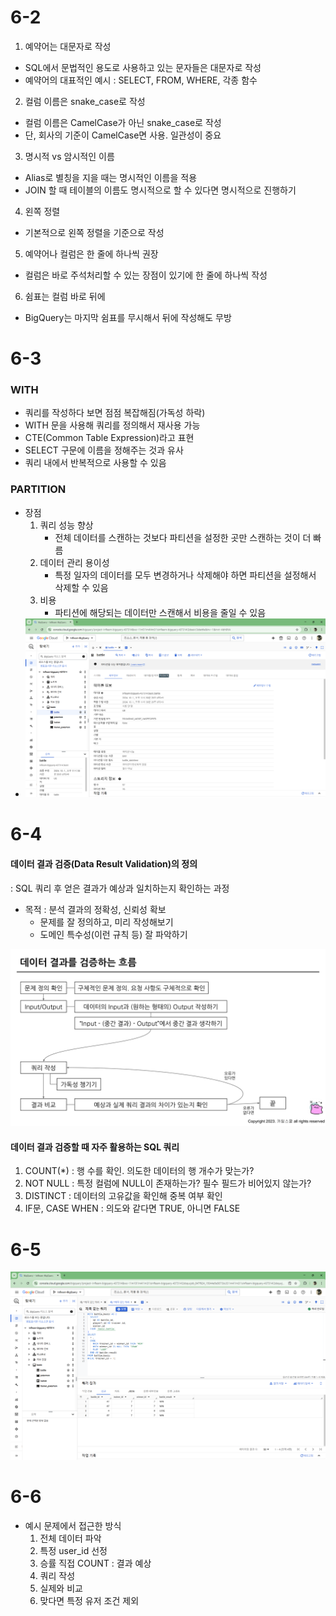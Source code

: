 # 6-2

1. 예약어는 대문자로 작성
- SQL에서 문법적인 용도로 사용하고 있는 문자들은 대문자로 작성
- 예약어의 대표적인 예시 : SELECT, FROM, WHERE, 각종 함수

2. 컬럼 이름은 snake_case로 작성
- 컬럼 이름은 CamelCase가 아닌 snake_case로 작성
- 단, 회사의 기준이 CamelCase면 사용. 일관성이 중요

3. 명시적 vs 암시적인 이름
- Alias로 별칭을 지을 때는 명시적인 이름을 적용
- JOIN 할 때 테이블의 이름도 명시적으로 할 수 있다면 명시적으로 진행하기

4. 왼쪽 정렬
- 기본적으로 왼쪽 정렬을 기준으로 작성

5. 예약어나 컬럼은 한 줄에 하나씩 권장
- 컬럼은 바로 주석처리할 수 있는 장점이 있기에 한 줄에 하나씩 작성

6. 쉼표는 컬럼 바로 뒤에
- BigQuery는 마지막 쉼표를 무시해서 뒤에 작성해도 무방

# 6-3

### WITH
- 쿼리를 작성하다 보면 점점 복잡해짐(가독성 하락)
- WITH 문을 사용해 쿼리를 정의해서 재사용 가능
- CTE(Common Table Expression)라고 표현
- SELECT 구문에 이름을 정해주는 것과 유사
- 쿼리 내에서 반복적으로 사용할 수 있음

### PARTITION
- 장점
    1) 쿼리 성능 향상
        - 전체 데이터를 스캔하는 것보다 파티션을 설정한 곳만 스캔하는 것이 더 빠름
    2) 데이터 관리 용이성
        - 특정 일자의 데이터를 모두 변경하거나 삭제해야 하면 파티션을 설정해서 삭제할 수 있음
    3) 비용
        - 파티션에 해당되는 데이터만 스캔해서 비용을 줄일 수 있음
- ![7-1](../스큐엘/7-1.png)

# 6-4

####  데이터 결과 검증(Data Result Validation)의 정의
: SQL 쿼리 후 얻은 결과가 예상과 일치하는지 확인하는 과정
- 목적 : 분석 결과의 정확성, 신뢰성 확보
    - 문제를 잘 정의하고, 미리 작성해보기
    - 도메인 특수성(이런 규칙 등) 잘 파악하기

![7-3](../스큐엘/7-3.jpg)

#### 데이터 결과 검증할 때 자주 활용하는 SQL 쿼리
1) COUNT(*) : 행 수를 확인. 의도한 데이터의 행 개수가 맞는가?
2) NOT NULL : 특정 컬럼에 NULL이 존재하는가? 필수 필드가 비어있지 않는가?
3) DISTINCT : 데이터의 고유값을 확인해 중복 여부 확인
4) IF문, CASE WHEN : 의도와 같다면 TRUE, 아니면 FALSE

# 6-5
![7-2](../스큐엘/7-2.png)

# 6-6

- 예시 문제에서 접근한 방식
    1) 전체 데이터 파악
    2) 특정 user_id 선정
    3) 승률 직접 COUNT : 결과 예상
    4) 쿼리 작성
    5) 실제와 비교
    6) 맞다면 특정 유저 조건 제외